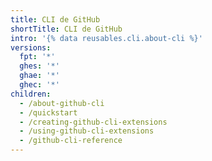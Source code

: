 ```yaml
---
title: CLI de GitHub
shortTitle: CLI de GitHub
intro: '{% data reusables.cli.about-cli %}'
versions:
  fpt: '*'
  ghes: '*'
  ghae: '*'
  ghec: '*'
children:
  - /about-github-cli
  - /quickstart
  - /creating-github-cli-extensions
  - /using-github-cli-extensions
  - /github-cli-reference
---
```


